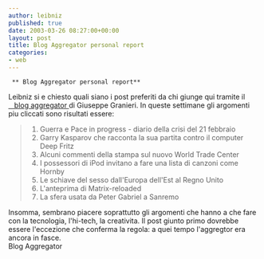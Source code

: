 ```yaml
---
author: leibniz
published: true
date: 2003-03-26 08:27:00+00:00
layout: post
title: Blog Aggregator personal report
categories:
- web
---
```


 

	 ** Blog Aggregator personal report**   
Leibniz si e chiesto quali siano i post preferiti da chi giunge qui tramite il  [   blog aggregator ][1]di Giuseppe Granieri. In queste settimane gli argomenti piu cliccati sono risultati essere:

>  
> 
>   1. Guerra e Pace in progress - diario della crisi del 21 febbraio
> 2. Garry Kasparov che racconta la sua partita contro il computer Deep Fritz
> 3. Alcuni commenti della stampa sul nuovo World Trade Center
> 4. I possessori di iPod invitano a fare una lista di canzoni come Hornby
> 5. Le schiave del sesso dall'Europa dell'Est al Regno Unito
> 6. L'anteprima di Matrix-reloaded
> 7. La sfera usata da Peter Gabriel a Sanremo

  Insomma, sembrano piacere soprattutto gli argomenti che hanno a che fare con la tecnologia, l'hi-tech, la creativita. Il post giunto primo dovrebbe essere l'eccezione che conferma la regola: a quei tempo l'aggregtor era ancora in fasce.  
  Blog Aggregator

[1]:	http://www.bookcafe.net/blog/aggregator/